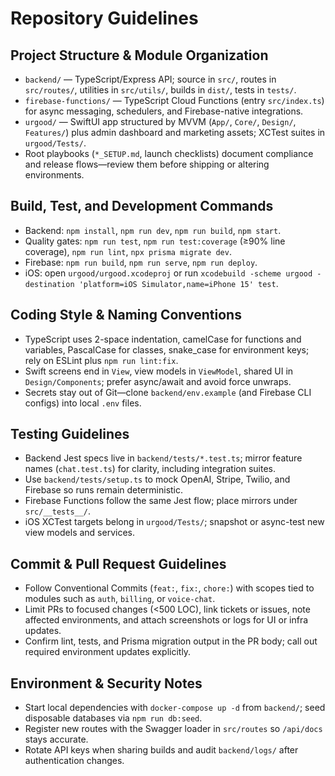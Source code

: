 # Repository Guidelines

## Project Structure & Module Organization
- `backend/` — TypeScript/Express API; source in `src/`, routes in `src/routes/`, utilities in `src/utils/`, builds in `dist/`, tests in `tests/`.
- `firebase-functions/` — TypeScript Cloud Functions (entry `src/index.ts`) for async messaging, schedulers, and Firebase-native integrations.
- `urgood/` — SwiftUI app structured by MVVM (`App/`, `Core/`, `Design/`, `Features/`) plus admin dashboard and marketing assets; XCTest suites in `urgood/Tests/`.
- Root playbooks (`*_SETUP.md`, launch checklists) document compliance and release flows—review them before shipping or altering environments.

## Build, Test, and Development Commands
- Backend: `npm install`, `npm run dev`, `npm run build`, `npm start`.
- Quality gates: `npm run test`, `npm run test:coverage` (≥90% line coverage), `npm run lint`, `npx prisma migrate dev`.
- Firebase: `npm run build`, `npm run serve`, `npm run deploy`.
- iOS: open `urgood/urgood.xcodeproj` or run `xcodebuild -scheme urgood -destination 'platform=iOS Simulator,name=iPhone 15' test`.

## Coding Style & Naming Conventions
- TypeScript uses 2-space indentation, camelCase for functions and variables, PascalCase for classes, snake_case for environment keys; rely on ESLint plus `npm run lint:fix`.
- Swift screens end in `View`, view models in `ViewModel`, shared UI in `Design/Components`; prefer async/await and avoid force unwraps.
- Secrets stay out of Git—clone `backend/env.example` (and Firebase CLI configs) into local `.env` files.

## Testing Guidelines
- Backend Jest specs live in `backend/tests/*.test.ts`; mirror feature names (`chat.test.ts`) for clarity, including integration suites.
- Use `backend/tests/setup.ts` to mock OpenAI, Stripe, Twilio, and Firebase so runs remain deterministic.
- Firebase Functions follow the same Jest flow; place mirrors under `src/__tests__/`.
- iOS XCTest targets belong in `urgood/Tests/`; snapshot or async-test new view models and services.

## Commit & Pull Request Guidelines
- Follow Conventional Commits (`feat:`, `fix:`, `chore:`) with scopes tied to modules such as `auth`, `billing`, or `voice-chat`.
- Limit PRs to focused changes (<500 LOC), link tickets or issues, note affected environments, and attach screenshots or logs for UI or infra updates.
- Confirm lint, tests, and Prisma migration output in the PR body; call out required environment updates explicitly.

## Environment & Security Notes
- Start local dependencies with `docker-compose up -d` from `backend/`; seed disposable databases via `npm run db:seed`.
- Register new routes with the Swagger loader in `src/routes` so `/api/docs` stays accurate.
- Rotate API keys when sharing builds and audit `backend/logs/` after authentication changes.
